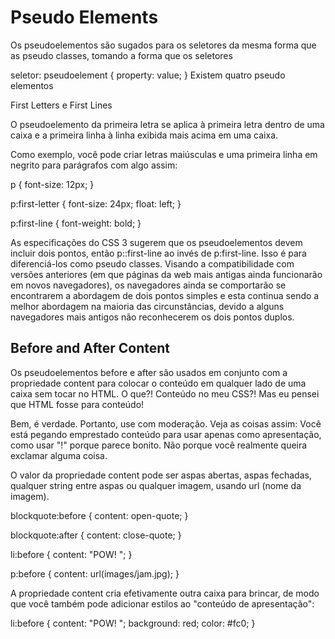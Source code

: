# Pseudo Elements

Os pseudoelementos são sugados para os seletores da mesma forma que as pseudo classes, tomando a forma que os seletores

seletor: pseudoelement {
  property: value; 
} 
Existem quatro pseudo elementos

First Letters e First Lines

O pseudoelemento da primeira letra se aplica à primeira letra dentro de uma caixa e a primeira linha à linha exibida mais acima em uma caixa.

Como exemplo, você pode criar letras maiúsculas e uma primeira linha em negrito para parágrafos com algo assim:

p {
    font-size: 12px;
}

p:first-letter {
    font-size: 24px;
    float: left;
}

p:first-line {
    font-weight: bold;
}

As especificações do CSS 3 sugerem que os pseudoelementos devem incluir dois pontos, então p::first-line ao invés de p:first-line. Isso é para diferenciá-los como pseudo classes. Visando a compatibilidade com versões anteriores (em que páginas da web mais antigas ainda funcionarão em novos navegadores), os navegadores ainda se comportarão se encontrarem a abordagem de dois pontos simples e esta continua sendo a melhor abordagem na maioria das circunstâncias, devido a alguns navegadores mais antigos não reconhecerem os dois pontos duplos.

## Before and After Content

Os pseudoelementos before e after são usados em conjunto com a propriedade content para colocar o conteúdo em qualquer lado de uma caixa sem tocar no HTML.
O que?! Conteúdo no meu CSS?! Mas eu pensei que HTML fosse para conteúdo!

Bem, é verdade. Portanto, use com moderação. Veja as coisas assim: Você está pegando emprestado conteúdo para usar apenas como apresentação, como usar "!" porque parece bonito. Não porque você realmente queira exclamar alguma coisa.

O valor da propriedade content pode ser aspas abertas, aspas fechadas, qualquer string entre aspas ou qualquer imagem, usando url (nome da imagem).

blockquote:before {
    content: open-quote;
}

blockquote:after {
    content: close-quote;
}

li:before {
    content: "POW! ";
}

p:before {
    content: url(images/jam.jpg);
}

A propriedade content cria efetivamente outra caixa para brincar, de modo que você também pode adicionar estilos ao "conteúdo de apresentação":

li:before {
    content: "POW! ";
    background: red;
    color: #fc0;
}


